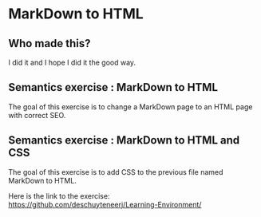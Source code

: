 # MarkDown to HTML

## Who made this?

I did it and I hope I did it the good way.

## Semantics exercise : MarkDown to HTML

The goal of this exercise is to change a MarkDown page to an HTML page with correct SEO.

## Semantics exercise : MarkDown to HTML and CSS

The goal of this exercise is to add CSS to the previous file named MarkDown to HTML.

Here is the link to the exercise: <https://github.com/deschuyteneerj/Learning-Environment/>

